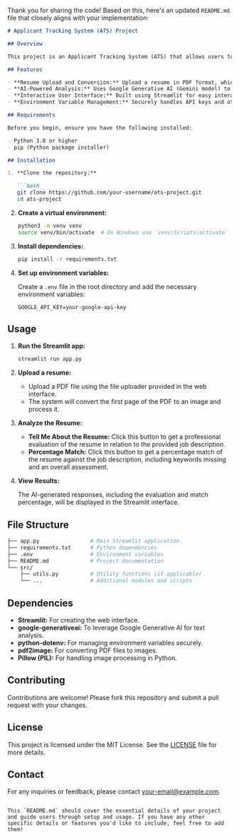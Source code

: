 Thank you for sharing the code! Based on this, here's an updated `README.md` file that closely aligns with your implementation:

```markdown
# Applicant Tracking System (ATS) Project

## Overview

This project is an Applicant Tracking System (ATS) that allows users to upload resumes in PDF format, analyze them using Google Generative AI, and compare them with job descriptions. The system provides insights and evaluations based on the uploaded resume's content, including a percentage match against the job description.

## Features

- **Resume Upload and Conversion:** Upload a resume in PDF format, which is then converted to an image for processing.
- **AI-Powered Analysis:** Uses Google Generative AI (Gemini model) to evaluate resumes against job descriptions.
- **Interactive User Interface:** Built using Streamlit for easy interaction and visualization of results.
- **Environment Variable Management:** Securely handles API keys and other sensitive information using Python-Dotenv.

## Requirements

Before you begin, ensure you have the following installed:

- Python 3.8 or higher
- pip (Python package installer)

## Installation

1. **Clone the repository:**

   ```bash
   git clone https://github.com/your-username/ats-project.git
   cd ats-project
   ```

2. **Create a virtual environment:**

   ```bash
   python3 -m venv venv
   source venv/bin/activate  # On Windows use `venv\Scripts\activate`
   ```

3. **Install dependencies:**

   ```bash
   pip install -r requirements.txt
   ```

4. **Set up environment variables:**

   Create a `.env` file in the root directory and add the necessary environment variables:

   ```env
   GOOGLE_API_KEY=your-google-api-key
   ```

## Usage

1. **Run the Streamlit app:**

   ```bash
   streamlit run app.py
   ```

2. **Upload a resume:**

   - Upload a PDF file using the file uploader provided in the web interface.
   - The system will convert the first page of the PDF to an image and process it.

3. **Analyze the Resume:**

   - **Tell Me About the Resume:** Click this button to get a professional evaluation of the resume in relation to the provided job description.
   - **Percentage Match:** Click this button to get a percentage match of the resume against the job description, including keywords missing and an overall assessment.

4. **View Results:**

   The AI-generated responses, including the evaluation and match percentage, will be displayed in the Streamlit interface.

## File Structure

```bash
├── app.py                # Main Streamlit application
├── requirements.txt      # Python dependencies
├── .env                  # Environment variables
├── README.md             # Project documentation
└── src/
    ├── utils.py          # Utility functions (if applicable)
    └── ...               # Additional modules and scripts
```

## Dependencies

- **Streamlit:** For creating the web interface.
- **google-generativeai:** To leverage Google Generative AI for text analysis.
- **python-dotenv:** For managing environment variables securely.
- **pdf2image:** For converting PDF files to images.
- **Pillow (PIL):** For handling image processing in Python.

## Contributing

Contributions are welcome! Please fork this repository and submit a pull request with your changes.

## License

This project is licensed under the MIT License. See the [LICENSE](LICENSE) file for more details.

## Contact

For any inquiries or feedback, please contact [your-email@example.com](mailto:your-email@example.com).

```

This `README.md` should cover the essential details of your project and guide users through setup and usage. If you have any other specific details or features you'd like to include, feel free to add them!
